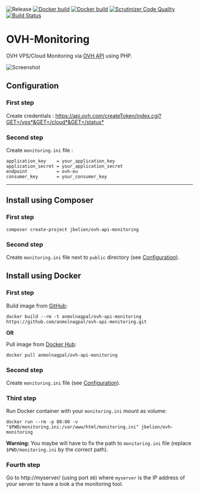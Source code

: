 ![Release](https://img.shields.io/github/release/anmolnagpal/ovh-monitoring.svg)
[![Docker build](https://img.shields.io/docker/automated/jbelien/ovh-monitoring.svg)](https://hub.docker.com/r/anmolnagpal/ovh-monitoring/)
[![Docker build](https://img.shields.io/docker/build/jbelien/ovh-monitoring.svg)](https://hub.docker.com/r/anmolnagpal/ovh-monitoring/)
[![Scrutinizer Code Quality](https://scrutinizer-ci.com/g/jbelien/OVH-Monitoring/badges/quality-score.png?b=master)](https://scrutinizer-ci.com/g/jbelien/OVH-Monitoring/?branch=master)
[![Build Status](https://scrutinizer-ci.com/g/jbelien/OVH-Monitoring/badges/build.png?b=master)](https://scrutinizer-ci.com/g/jbelien/OVH-Monitoring/build-status/master)

# OVH-Monitoring

OVH VPS/Cloud Monitoring via [OVH API](https://api.ovh.com/) using PHP.

![Screenshot](https://raw.githubusercontent.com/jbelien/OVH-Monitoring/master/screenshot.png)

## Configuration

### First step

Create credentials : <https://api.ovh.com/createToken/index.cgi?GET=/vps*&GET=/cloud*&GET=/status*>

### Second step

Create `monitoring.ini` file :

```
application_key    = your_application_key
application_secret = your_application_secret
endpoint           = ovh-eu
consumer_key       = your_consumer_key
```

-----

## Install using Composer

### First step

```
composer create-project jbelien/ovh-api-monitoring
```

### Second step

Create `monitoring.ini` file next to `public` directory (see [Configuration](#configuration)).

## Install using Docker

### First step

Build image from [GitHub](https://github.com/anmolnagpal/ovh-api-monitoring):
```
docker build --rm -t anmolnagpal/ovh-api-monitoring https://github.com/anmolnagpal/ovh-api-monitoring.git
```

**OR**

Pull image from [Docker Hub](https://hub.docker.com/r/anmolnagpal/ovh-api-monitoring/):
```
docker pull anmolnagpal/ovh-api-monitoring
```

### Second step

Create `monitoring.ini` file (see [Configuration](#configuration)).

### Third step

Run Docker container with your `monitoring.ini` mount as volume:

```
docker run --rm -p 80:80 -v "$PWD/monitoring.ini:/var/www/html/monitoring.ini" jbelien/ovh-monitoring
```

**Warning:** You maybe will have to fix the path to `monitoring.ini` file (replace `$PWD/monitoring.ini` by the correct path).

### Fourth step

Go to http://myserver/ (using port `80`) where `myserver` is the IP address of your server to have a look a the monitoring tool.
